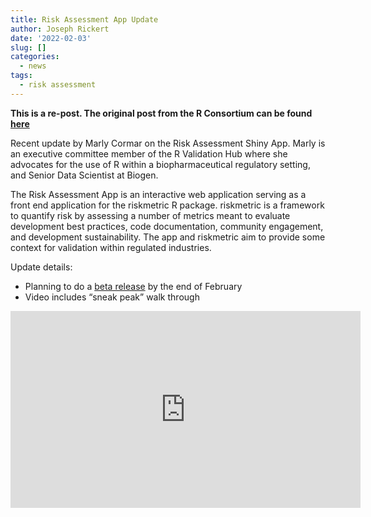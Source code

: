 ```yaml
---
title: Risk Assessment App Update
author: Joseph Rickert
date: '2022-02-03'
slug: []
categories:
  - news
tags:
  - risk assessment
---
```


**This is a re-post.  The original post from the R Consortium can be found [here](https://www.r-consortium.org/blog/2022/02/03/risk-assessment-shiny-app-update-from-r-validation-hub)**

Recent update by Marly Cormar on the Risk Assessment Shiny App. Marly is an executive committee member of the R Validation Hub where she advocates for the use of R within a biopharmaceutical regulatory setting, and Senior Data Scientist at Biogen.

The Risk Assessment App is an interactive web application serving as a front end application for the riskmetric R package. riskmetric is a framework to quantify risk by assessing a number of metrics meant to evaluate development best practices, code documentation, community engagement, and development sustainability. The app and riskmetric aim to provide some context for validation within regulated industries.


Update details:

- Planning to do a [beta release](https://github.com/pharmaR/risk_assessment/pull/162) by the end of February
- Video includes “sneak peak” walk through

<iframe src="https://www.r-consortium.org/wp-content/uploads/sites/13/2022/02/Risk-Assessment-Shiny-App-Update.mp4" width="560" height="315" frameborder="0" allow="autoplay; fullscreen; picture-in-picture" allowfullscreen></iframe>